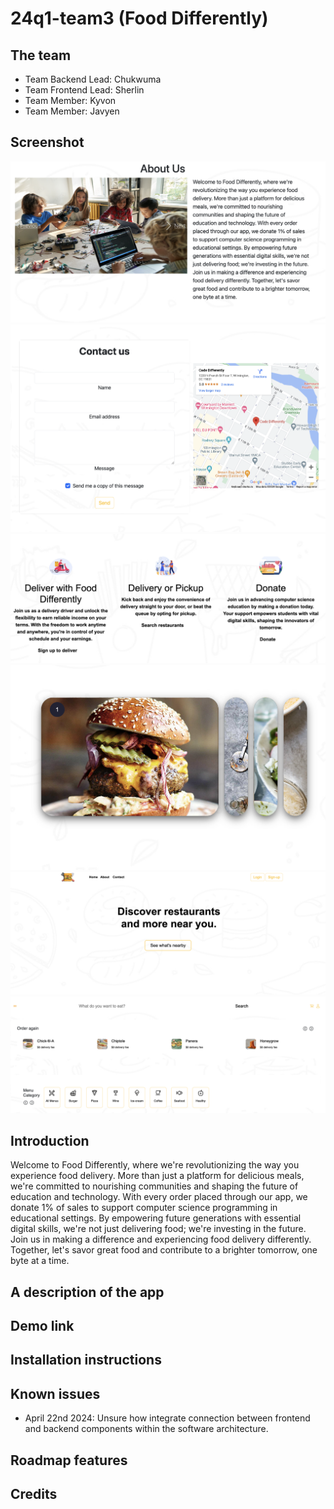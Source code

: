 # 24q1-team3  (Food Differently) 
## The team
    
* Team Backend Lead: Chukwuma
* Team Frontend Lead: Sherlin
* Team Member: Kyvon
* Team Member: Javyen 

    
## Screenshot

![alt text](../FDScreenShots/AboutUs.png)
![alt text](../FDScreenShots/ContactUs.png)
![alt text](../FDScreenShots/FrontBottom.png)
![alt text](../FDScreenShots/FrontMiddle.png)
![alt text](../FDScreenShots/FrontTop.png)
![alt text](../FDScreenShots/Nearby.png)




## Introduction

Welcome to Food Differently, where we're revolutionizing the way you experience food delivery. More than just a platform for delicious meals, we're committed to nourishing communities and shaping the future of education and technology. With every order placed through our app, we donate 1% of sales to support computer science programming in educational settings. By empowering future generations with essential digital skills, we're not just delivering food; we're investing in the future. Join us in making a difference and experiencing food delivery differently. Together, let's savor great food and contribute to a brighter tomorrow, one byte at a time.

## A description of the app




## Demo link

## Installation instructions

## Known issues
* April 22nd 2024: Unsure how integrate connection between frontend and backend components within the software architecture.
## Roadmap features

## Credits 
